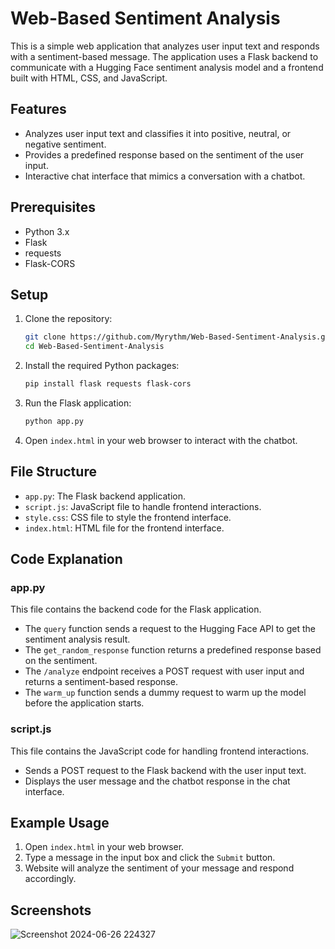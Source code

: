 # Web-Based Sentiment Analysis

This is a simple web application that analyzes user input text and responds with a sentiment-based message. The application uses a Flask backend to communicate with a Hugging Face sentiment analysis model and a frontend built with HTML, CSS, and JavaScript.

## Features

- Analyzes user input text and classifies it into positive, neutral, or negative sentiment.
- Provides a predefined response based on the sentiment of the user input.
- Interactive chat interface that mimics a conversation with a chatbot.

## Prerequisites

- Python 3.x
- Flask
- requests
- Flask-CORS

## Setup

1. Clone the repository:

    ```bash
    git clone https://github.com/Myrythm/Web-Based-Sentiment-Analysis.git
    cd Web-Based-Sentiment-Analysis
    ```

2. Install the required Python packages:

    ```bash
    pip install flask requests flask-cors
    ```

3. Run the Flask application:

    ```bash
    python app.py
    ```

4. Open `index.html` in your web browser to interact with the chatbot.

## File Structure

- `app.py`: The Flask backend application.
- `script.js`: JavaScript file to handle frontend interactions.
- `style.css`: CSS file to style the frontend interface.
- `index.html`: HTML file for the frontend interface.

## Code Explanation

### app.py

This file contains the backend code for the Flask application.

- The `query` function sends a request to the Hugging Face API to get the sentiment analysis result.
- The `get_random_response` function returns a predefined response based on the sentiment.
- The `/analyze` endpoint receives a POST request with user input and returns a sentiment-based response.
- The `warm_up` function sends a dummy request to warm up the model before the application starts.

### script.js

This file contains the JavaScript code for handling frontend interactions.

- Sends a POST request to the Flask backend with the user input text.
- Displays the user message and the chatbot response in the chat interface.

## Example Usage

1. Open `index.html` in your web browser.
2. Type a message in the input box and click the `Submit` button.
3. Website will analyze the sentiment of your message and respond accordingly.

## Screenshots
![Screenshot 2024-06-26 224327](https://github.com/Myrythm/Web-Based-Sentiment-Analysis/assets/87670901/9026bc80-fc1c-496f-a324-24bfe318b2cc)




